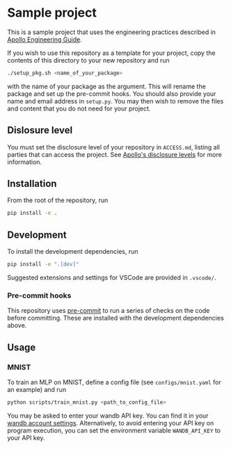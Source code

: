 # Sample project

This is a sample project that uses the engineering practices described in [Apollo Engineering Guide](https://docs.google.com/document/d/1O6qFI93XjZPIltSELs18v8jEIOclvOinQsRCQkmsD64/edit#heading=h.vznvxqme70zl).

If you wish to use this repository as a template for your project, copy the contents of this directory to your new repository and run

```bash
./setup_pkg.sh <name_of_your_package>
```

with the name of your package as the argument. This will rename the package and set up the pre-commit hooks. You should also provide your name and email address in `setup.py`. You may then wish to remove the files and content that you do not need for your project.

## Dislosure level

You must set the disclosure level of your repository in `ACCESS.md`, listing all parties that can access the project. See [Apollo's disclosure levels](https://www.lesswrong.com/posts/Gs29k3beHiqWFZqnn/conjecture-internal-infohazard-policy) for more information.

## Installation

From the root of the repository, run

```bash
pip install -e .
```

## Development

To install the development dependencies, run

```bash
pip install -e ".[dev]"
```

Suggested extensions and settings for VSCode are provided in `.vscode/`.

### Pre-commit hooks

This repository uses [pre-commit](https://pre-commit.com/) to run a series of checks on the code before committing. These are installed with the development dependencies above.

## Usage

### MNIST

To train an MLP on MNIST, define a config file (see `configs/mnist.yaml` for an example) and run

```bash
python scripts/train_mnist.py <path_to_config_file>
```

You may be asked to enter your wandb API key. You can find it in your [wandb account settings](https://wandb.ai/settings). Alternatively, to avoid entering your API key on program execution, you can set the environment variable `WANDB_API_KEY` to your API key.
